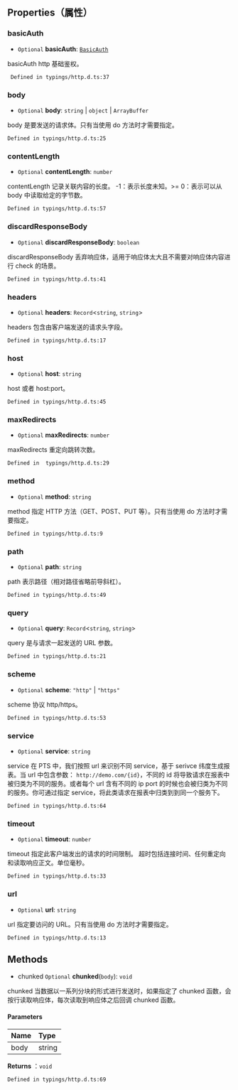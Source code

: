 ## Properties（属性）

[](id:basicAuth)
### basicAuth
- `Optional` **basicAuth**: [`BasicAuth`](https://cloud.tencent.com/document/product/1484/75806)

basicAuth http 基础鉴权。
```
 Defined in typings/http.d.ts:37
```

[](id:body)
### body
- `Optional` **body**: `string` \| `object` \| `ArrayBuffer`

body 是要发送的请求体。只有当使用 do 方法时才需要指定。
```
Defined in typings/http.d.ts:25
```

[](id:contentLength)
### contentLength
- `Optional` **contentLength**: `number`

contentLength 记录关联内容的长度。 -1：表示长度未知。>= 0：表示可以从 body 中读取给定的字节数。
```
Defined in typings/http.d.ts:57
```

[](id:discardResponseBody)
### discardResponseBody
- `Optional` **discardResponseBody**: `boolean`

discardResponseBody 丢弃响应体，适用于响应体太大且不需要对响应体内容进行 check 的场景。
```
Defined in typings/http.d.ts:41
```

[](id:headers)
### headers
- `Optional` **headers**: `Record`<`string`, `string`\>

headers 包含由客户端发送的请求头字段。
```
Defined in typings/http.d.ts:17
```

[](id:host)
### host
- `Optional` **host**: `string`

host 或者 host:port。
```
Defined in typings/http.d.ts:45
```

[](id:maxRedirects)
### maxRedirects
- `Optional` **maxRedirects**: `number`

maxRedirects 重定向跳转次数。
```
Defined in  typings/http.d.ts:29
```

[](id:method)
### method
- `Optional` **method**: `string`

method 指定 HTTP 方法（GET、POST、PUT 等）。只有当使用 do 方法时才需要指定。
```
Defined in typings/http.d.ts:9
```

[](id:path)
### path
- `Optional` **path**: `string`

path 表示路径（相对路径省略前导斜杠）。
```
Defined in typings/http.d.ts:49
```

[](id:query)
### query
- `Optional` **query**: `Record`<`string`, `string`\>

query 是与请求一起发送的 URL 参数。
```
Defined in typings/http.d.ts:21
```

[](id:scheme)
### scheme
- `Optional` **scheme**: ``"http"`` \| ``"https"``

scheme 协议 http/https。
```
Defined in typings/http.d.ts:53
```

[](id:contentType)
### service
- `Optional` **service**: `string`

service 在 PTS 中，我们按照 url 来识别不同 service，基于 serivce 纬度生成报表。当 url 中包含参数： `http://demo.com/{id}`，不同的 id 将导致请求在报表中被归类为不同的服务。或者每个 url 含有不同的 ip port 的时候也会被归类为不同的服务。你可通过指定 service，将此类请求在报表中归类到到同一个服务下。
```
Defined in typings/http.d.ts:64
```

[](id:timeout)
### timeout
- `Optional` **timeout**: `number`

timeout 指定此客户端发出的请求的时间限制。 超时包括连接时间、任何重定向和读取响应正文。单位毫秒。
```
Defined in typings/http.d.ts:33
```

[](id:url)
### url
- `Optional` **url**: `string`

url 指定要访问的 URL。只有当使用 do 方法时才需要指定。
```
Defined in typings/http.d.ts:13
```

## Methods
[](id:chunked)
- chunked `Optional` **chunked**(`body`): `void`

chunked 当数据以一系列分块的形式进行发送时，如果指定了 chunked 函数，会按行读取响应体，每次读取到响应体之后回调 chunked 函数。

#### Parameters
| Name   | Type     |
| :----- | :------- |
| body | string|

**Returns** ：`void`
```
Defined in typings/http.d.ts:69
```
